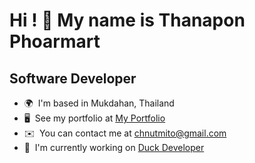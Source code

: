 Hi ! 👋 My name is Thanapon Phoarmart
==========================================================================================================================================

Software Developer
------------------

* 🌍  I'm based in Mukdahan, Thailand
* 🖥️  See my portfolio at [My Portfolio](http://sss)
* ✉️  You can contact me at [chnutmito@gmail.com](mailto:chnutmito@gmail.com)
* 🚀  I'm currently working on [Duck Developer](http://duck-developer.web.app/)

